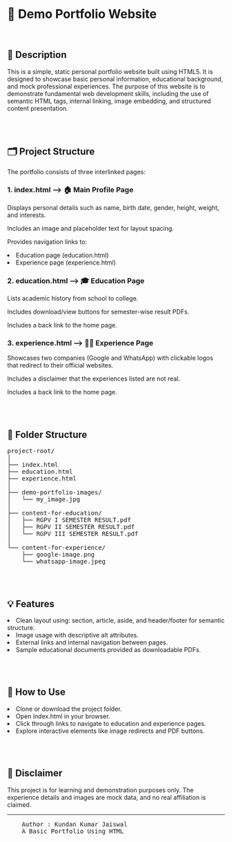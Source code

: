# 💼 Demo Portfolio Website

<br>

<h2>📄 Description</h2>
This is a simple, static personal portfolio website built using HTML5. It is designed to showcase basic personal information, educational background, 
and mock professional experiences. The purpose of this website is to demonstrate fundamental web development skills, including the use of 
semantic HTML tags, internal linking, image embedding, and structured content presentation.

<br><br>

<h2>🗂️ Project Structure</h2>
The portfolio consists of three interlinked pages:

<h3>1. index.html —> 🏠 Main Profile Page</h3>
Displays personal details such as name, birth date, gender, height, weight, and interests.

Includes an image and placeholder text for layout spacing.

Provides navigation links to:

<li>Education page (education.html)</li>

<li>Experience page (experience.html)</li>

<h3>2. education.html —> 🎓 Education Page</h3>
Lists academic history from school to college.

Includes download/view buttons for semester-wise result PDFs.

Includes a back link to the home page.

<h3>3. experience.html —> 🧑‍💼 Experience Page</h3>
Showcases two companies (Google and WhatsApp) with clickable logos that redirect to their official websites.

Includes a disclaimer that the experiences listed are not real.

Includes a back link to the home page.

<br><br>

<h2>📁 Folder Structure</h2>
<pre>
project-root/
│
├── index.html
├── education.html
├── experience.html
│
├── demo-portfolio-images/
│   └── my_image.jpg
│
├── content-for-education/
│   ├── RGPV I SEMESTER RESULT.pdf
│   ├── RGPV II SEMESTER RESULT.pdf
│   └── RGPV III SEMESTER RESULT.pdf
│
└── content-for-experience/
    ├── google-image.png
    └── whatsapp-image.jpeg
</pre>

<br><br>

<h2>💡 Features</h2>
<li>Clean layout using: section, article, aside, and header/footer for semantic structure.</li>

<li>Image usage with descriptive alt attributes.</li>

<li>External links and internal navigation between pages.</li>

<li>Sample educational documents provided as downloadable PDFs.</li>

<Br><br>

<h2>🚀 How to Use</h2>
<li>Clone or download the project folder.</li>

<li>Open index.html in your browser.</li>

<li>Click through links to navigate to education and experience pages.</li>

<li>Explore interactive elements like image redirects and PDF buttons.</li>

<br><br>

<h2>📌 Disclaimer</h2>
This project is for learning and demonstration purposes only. The experience details and images are mock data, and no real affiliation is claimed.

<hr>
<pre>
    Author : Kundan Kumar Jaiswal
    A Basic Portfolio Using HTML 
</pre>
